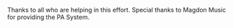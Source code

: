Thanks to all who are helping in this effort.  Special thanks to Magdon Music for providing the PA System.